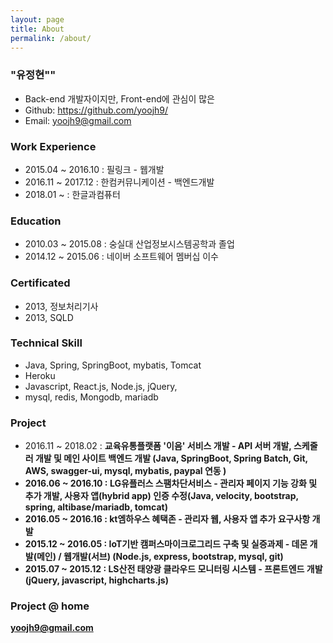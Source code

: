 ```yaml
---
layout: page
title: About
permalink: /about/
---
```


### "유정현""
- Back-end 개발자이지만, Front-end에 관심이 많은
- Github: https://github.com/yoojh9/
- Email: yoojh9@gmail.com


### Work Experience
- 2015.04 ~ 2016.10 : 필링크 - 웹개발
- 2016.11 ~ 2017.12 : 한컴커뮤니케이션 - 백엔드개발
- 2018.01 ~ : 한글과컴퓨터


### Education
- 2010.03 ~ 2015.08 : 숭실대 산업정보시스템공학과 졸업
- 2014.12 ~ 2015.06 : 네이버 소프트웨어 멤버십 이수


### Certificated
- 2013, 정보처리기사
- 2013, SQLD


### Technical Skill
- Java, Spring, SpringBoot, mybatis, Tomcat
- Heroku
- Javascript, React.js, Node.js, jQuery,
- mysql, redis, Mongodb, mariadb


### Project
- 2016.11 ~ 2018.02 : <b> 교육유통플랫폼 '이음' 서비스 개발 <b> - API 서버 개발, 스케줄러 개발 및 메인 사이트 백엔드 개발 (Java, SpringBoot, Spring Batch, Git, AWS, swagger-ui, mysql, mybatis, paypal 연동 )
- 2016.06 ~ 2016.10 : <b> LG유플러스 스팸차단서비스 <b> -  관리자 페이지 기능 강화 및 추가 개발, 사용자 앱(hybrid app) 인증 수정(Java, velocity, bootstrap, spring, altibase/mariadb, tomcat)
- 2016.05 ~ 2016.16 : <b> kt엠하우스 혜택존 <b> - 관리자 웹, 사용자 앱 추가 요구사항 개발
- 2015.12 ~ 2016.05 : <b>IoT기반 캠퍼스마이크로그리드 구축 및 실증과제 <b> - 데몬 개발(메인) / 웹개발(서브) (Node.js, express, bootstrap, mysql, git)
- 2015.07 ~ 2015.12 : <b>LS산전 태양광 클라우드 모니터링 시스템 <b> - 프론트엔드 개발(jQuery, javascript, highcharts.js)

### Project @ home


[yoojh9@gmail.com](mailto:yoojh9@gmail.com)
